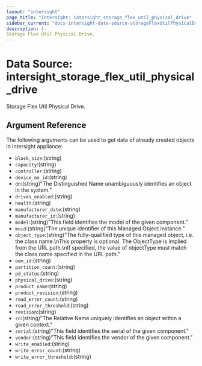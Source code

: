 ```yaml
---
layout: "intersight"
page_title: "Intersight: intersight_storage_flex_util_physical_drive"
sidebar_current: "docs-intersight-data-source-storageFlexUtilPhysicalDrive"
description: |-
Storage Flex Util Physical Drive.
---
```


# Data Source: intersight_storage_flex_util_physical_drive
Storage Flex Util Physical Drive.
## Argument Reference
The following arguments can be used to get data of already created objects in Intersight appliance:
* `block_size`:(string)
* `capacity`:(string)
* `controller`:(string)
* `device_mo_id`:(string)
* `dn`:(string)"The Distinguished Name unambiguously identifies an object in the system."
* `drives_enabled`:(string)
* `health`:(string)
* `manufacturer_date`:(string)
* `manufacturer_id`:(string)
* `model`:(string)"This field identifies the model of the given component."
* `moid`:(string)"The unique identifier of this Managed Object instance."
* `object_type`:(string)"The fully-qualified type of this managed object, i.e. the class name.\nThis property is optional. The ObjectType is implied from the URL path.\nIf specified, the value of objectType must match the class name specified in the URL path."
* `oem_id`:(string)
* `partition_count`:(string)
* `pd_status`:(string)
* `physical_drive`:(string)
* `product_name`:(string)
* `product_revision`:(string)
* `read_error_count`:(string)
* `read_error_threshold`:(string)
* `revision`:(string)
* `rn`:(string)"The Relative Name uniquely identifies an object within a given context."
* `serial`:(string)"This field identifies the serial of the given component."
* `vendor`:(string)"This field identifies the vendor of the given component."
* `write_enabled`:(string)
* `write_error_count`:(string)
* `write_error_threshold`:(string)
